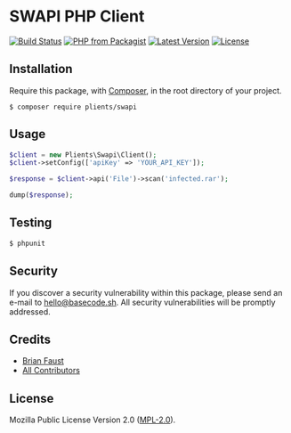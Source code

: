 # SWAPI PHP Client

[![Build Status](https://img.shields.io/travis/plients/SWAPI-PHP-Client/master.svg?style=flat-square)](https://travis-ci.org/plients/SWAPI-PHP-Client)
[![PHP from Packagist](https://img.shields.io/packagist/php-v/plients/swapi.svg?style=flat-square)]()
[![Latest Version](https://img.shields.io/github/release/plients/SWAPI-PHP-Client.svg?style=flat-square)](https://github.com/plients/SWAPI-PHP-Client/releases)
[![License](https://img.shields.io/packagist/l/plients/SWAPI-PHP-Client.svg?style=flat-square)](https://packagist.org/packages/plients/SWAPI-PHP-Client)

## Installation

Require this package, with [Composer](https://getcomposer.org/), in the root directory of your project.

```
$ composer require plients/swapi
```

## Usage

```php
$client = new Plients\Swapi\Client();
$client->setConfig(['apiKey' => 'YOUR_API_KEY']);

$response = $client->api('File')->scan('infected.rar');

dump($response);
```

## Testing

``` bash
$ phpunit
```

## Security

If you discover a security vulnerability within this package, please send an e-mail to hello@basecode.sh. All security vulnerabilities will be promptly addressed.

## Credits

- [Brian Faust](https://github.com/faustbrian)
- [All Contributors](../../contributors)

## License

Mozilla Public License Version 2.0 ([MPL-2.0](./LICENSE)).

